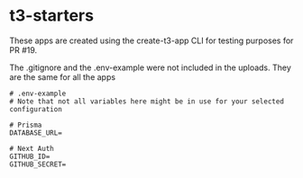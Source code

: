 # t3-starters

These apps are created using the create-t3-app CLI for testing purposes for PR #19.

The .gitignore and the .env-example were not included in the uploads. They are the same for all the apps

```env
# .env-example
# Note that not all variables here might be in use for your selected configuration

# Prisma
DATABASE_URL=

# Next Auth
GITHUB_ID=
GITHUB_SECRET=
```
